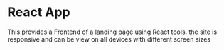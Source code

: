 # React App

This provides a Frontend of a landing page using React tools.
the site is responsive and can be view on all devices with different screen sizes
